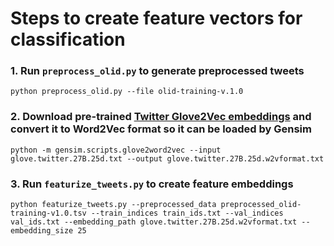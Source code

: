 # Steps to create feature vectors for classification

### 1. Run `preprocess_olid.py` to generate preprocessed tweets

`python preprocess_olid.py --file olid-training-v.1.0`

### 2. Download pre-trained [Twitter Glove2Vec embeddings](https://nlp.stanford.edu/projects/glove/) and convert it to Word2Vec format so it can be loaded by Gensim

`python -m gensim.scripts.glove2word2vec --input  glove.twitter.27B.25d.txt --output glove.twitter.27B.25d.w2vformat.txt`

### 3. Run `featurize_tweets.py` to create feature embeddings

```
python featurize_tweets.py --preprocessed_data preprocessed_olid-training-v1.0.tsv --train_indices train_ids.txt --val_indices val_ids.txt --embedding_path glove.twitter.27B.25d.w2vformat.txt --embedding_size 25
```
